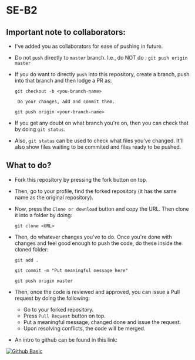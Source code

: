 # SE-B2

## Important note to collaborators:
- I've added you as collaborators for ease of pushing in future. 
- Do not `push` directly to `master` branch. I.e., do NOT do : `git push origin master`
- If you do want to directly `push` into this repository, create a branch, push into that branch and then lodge a PR as:

	`git checkout -b <you-branch-name>`

	` Do your changes, add and commit them.`

	`git push origin <your-branch-name>`
- If you get any doubt on what branch you're on, then you can check that by doing `git status`.
- Also, `git status` can be used to check what files you've changed. It'll also show files waiting to be commited and files ready to be pushed.


## What to do?
* Fork this repository by pressing the fork button on top.
* Then, go to your profile, find the forked repository (it has the same name as the original repository). 
* Now, press the `Clone or download` button and copy the URL. Then clone it into a folder by doing:

    `git clone <URL>`

* Then, do whatever changes you've to do. Once you're done with changes and feel good enough to push the code, do these inside the cloned folder:

	`git add .`
	
	`git commit -m "Put meaningful message here"`
	
	`git push origin master`

* Then, once the code is reviewed and approved, you can issue a Pull request by doing the following:
	* Go to your forked repository. 
	* Press `Pull Request` button on top.
	* Put a meaningful message, changed done and issue the request.
	* Upon resolving conflicts, the code will be merged.

* An intro to github can be found in this link: 

[![Github Basic](http://img.youtube.com/vi/0fKg7e37bQE/0.jpg)](http://www.youtube.com/watch?v=0fKg7e37bQE)
